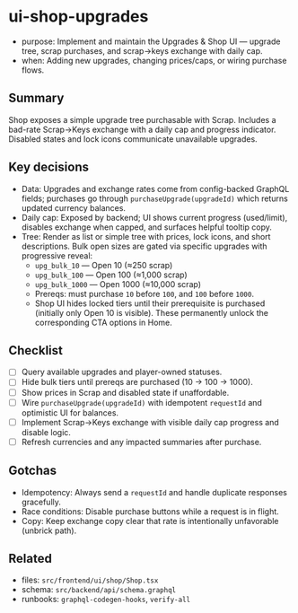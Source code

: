 # ui-shop-upgrades

- purpose: Implement and maintain the Upgrades & Shop UI — upgrade tree, scrap purchases, and scrap→keys exchange with daily cap.
- when: Adding new upgrades, changing prices/caps, or wiring purchase flows.

## Summary

Shop exposes a simple upgrade tree purchasable with Scrap. Includes a bad-rate Scrap→Keys exchange with a daily cap and progress indicator. Disabled states and lock icons communicate unavailable upgrades.

## Key decisions

- Data: Upgrades and exchange rates come from config-backed GraphQL fields; purchases go through `purchaseUpgrade(upgradeId)` which returns updated currency balances.
- Daily cap: Exposed by backend; UI shows current progress (used/limit), disables exchange when capped, and surfaces helpful tooltip copy.
- Tree: Render as list or simple tree with prices, lock icons, and short descriptions. Bulk open sizes are gated via specific upgrades with progressive reveal:
  - `upg_bulk_10` — Open 10 (≈250 scrap)
  - `upg_bulk_100` — Open 100 (≈1,000 scrap)
  - `upg_bulk_1000` — Open 1000 (≈10,000 scrap)
  - Prereqs: must purchase `10` before `100`, and `100` before `1000`.
  - Shop UI hides locked tiers until their prerequisite is purchased (initially only Open 10 is visible). These permanently unlock the corresponding CTA options in Home.

## Checklist

- [ ] Query available upgrades and player-owned statuses.
- [ ] Hide bulk tiers until prereqs are purchased (10 → 100 → 1000).
- [ ] Show prices in Scrap and disabled state if unaffordable.
- [ ] Wire `purchaseUpgrade(upgradeId)` with idempotent `requestId` and optimistic UI for balances.
- [ ] Implement Scrap→Keys exchange with visible daily cap progress and disable logic.
- [ ] Refresh currencies and any impacted summaries after purchase.

## Gotchas

- Idempotency: Always send a `requestId` and handle duplicate responses gracefully.
- Race conditions: Disable purchase buttons while a request is in flight.
- Copy: Keep exchange copy clear that rate is intentionally unfavorable (unbrick path).

## Related

- files: `src/frontend/ui/shop/Shop.tsx`
- schema: `src/backend/api/schema.graphql`
- runbooks: `graphql-codegen-hooks`, `verify-all`
